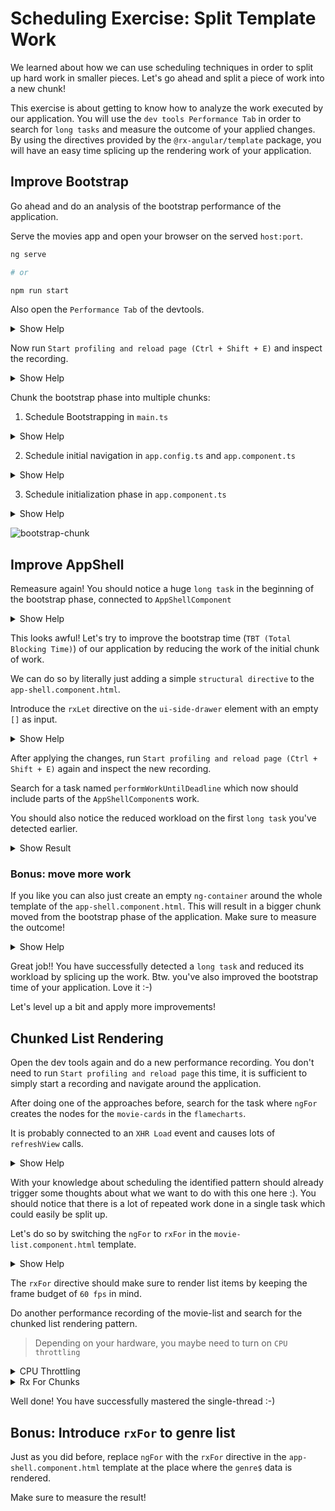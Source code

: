 # Scheduling Exercise: Split Template Work


We learned about how we can use scheduling techniques in order to split up hard work in smaller
pieces. Let's go ahead and split a piece of work into a new chunk!

This exercise is about getting to know how to analyze the work executed by our application. You will
use the `dev tools Performance Tab` in order to search for `long tasks` and measure the outcome of your
applied changes.
By using the directives provided by the `@rx-angular/template` package, you will have an easy time
splicing up the rendering work of your application.

## Improve Bootstrap

Go ahead and do an analysis of the bootstrap performance of the application.

Serve the movies app and open your browser on the served `host:port`.

```bash
ng serve

# or

npm run start
```

Also open the `Performance Tab` of the devtools.

<details>
  <summary>Show Help</summary>

![open-perfomance-tab](scheduling-chunk-work/open-perfomance-tab.png)

</details>


Now run `Start profiling and reload page (Ctrl + Shift + E)` and inspect the recording.

<details>
  <summary>Show Help</summary>

![start-profiling-and-reload](scheduling-chunk-work/start-profiling-and-reload.png)

</details>


Chunk the bootstrap phase into multiple chunks:

1. Schedule Bootstrapping in `main.ts`  

<details>
  <summary>Show Help</summary>

```typescript
// main.ts
setTimeout(
  () => bootstrapApplication(AppComponent, appConfig)
    .catch((err) => console.error(err))
);
```

</details>

2. Schedule initial navigation in `app.config.ts` and `app.component.ts`  

<details>
  <summary>Show Help</summary>

```typescript
// app.config.ts
provideRouter(routes,
  withDisabledInitialNavigation()
)
```

```typescript
// app.component.ts
export class AppComponent {
  constructor(router: Router) {
    router.navigate(['']);
  }
}
```

</details>

3. Schedule initialization phase in `app.component.ts`

<details>
  <summary>Show Help</summary>

```typescript
// app.config.ts
{
  provide: APP_INITIALIZER,
    useFactory: () => () => new Promise((resolve) => setTimeout(resolve)),
  multi: true,
},
```

</details>


![bootstrap-chunk](images/scheduling-chunk-work/chunk-ng-bootstrap.png)

## Improve AppShell
Remeasure again! You should notice a huge `long task` in the beginning of the bootstrap phase, connected to `AppShellComponent`

<details>
  <summary>Show Help</summary>

![long-task-bootstrap](scheduling-chunk-work/long-task-bootstrap.png)

</details>

This looks awful! Let's try to improve the bootstrap time (`TBT (Total Blocking Time)`)
of our application by reducing the work of the initial chunk of work.

We can do so by literally just adding a simple `structural directive` to the `app-shell.component.html`.

Introduce the `rxLet` directive on the `ui-side-drawer` element with an empty `[]` as input.

<details>
  <summary>Show Help</summary>

```html
<!-- app-shell.component.html -->

<ui-side-drawer
  [opened]="sideDrawerOpen"
  (openedChange)="sideDrawerOpen = $event"
  *rxLet="[]"
>
</ui-side-drawer>

<!-- other template -->
```

</details>

After applying the changes, run `Start profiling and reload page (Ctrl + Shift + E)`
again and inspect the new recording.

Search for a task named `performWorkUntilDeadline` which now should include parts of the `AppShellComponent`s
work.

You should also notice the reduced workload on the first `long task` you've detected earlier.

<details>
  <summary>Show Result</summary>

![app-shell-chunk](scheduling-chunk-work/app-shell-chunk.png)

</details>

### Bonus: move more work

If you like you can also just create an empty `ng-container` around the whole template of
the `app-shell.component.html`. This will result in a bigger chunk moved from the bootstrap phase
of the application. Make sure to measure the outcome!

<details>
  <summary>Show Help</summary>

```html
<!-- app-shell.component.html -->
<ng-container *rxLet="[]">

  <ui-side-drawer
    [opened]="sideDrawerOpen"
    (openedChange)="sideDrawerOpen = $event"
  >
  </ui-side-drawer>

  <!-- other template -->

</ng-container>

```

</details>


Great job!! You have successfully detected a `long task` and reduced its workload by splicing up the
work. Btw. you've also improved the bootstrap time of your application. Love it :-)

Let's level up a bit and apply more improvements!

## Chunked List Rendering

Open the dev tools again and do a new performance recording.
You don't need to run `Start profiling and reload page` this time, it is sufficient to simply
start a recording and navigate around the application.

After doing one of the approaches before, search for the task where `ngFor` creates the nodes
for the `movie-cards` in the `flamecharts`.

It is probably connected to an `XHR Load` event and causes lots of `refreshView` calls.

<details>
  <summary>Show Help</summary>

![ng-for-chunk](scheduling-chunk-work/ng-for-chunk.png)

</details>

With your knowledge about scheduling the identified pattern should already trigger some thoughts
about what we want to do with this one here :).
You should notice that there is a lot of repeated work done in a single task which could easily be split up.

Let's do so by switching the `ngFor` to `rxFor` in the `movie-list.component.html` template.

<details>
  <summary>Show Help</summary>

```html
<!--movie-list.component.html-->

<div class="movie-list">
  <movie-card
    (selected)="navToDetail($event)"
    [movie]="movie"
    *rxFor="let movie of movies">

  </movie-card>
</div>
```

</details>

The `rxFor` directive should make sure to render list items by keeping the frame budget of `60 fps` in mind.

Do another performance recording of the movie-list and search for the chunked list rendering pattern.

> Depending on your hardware, you maybe need to turn on `CPU throttling`

<details>
  <summary>CPU Throttling</summary>

![activate-cpu-throttle](scheduling-chunk-work/activate-cpu-throttle.png)

</details>

<details>
  <summary>Rx For Chunks</summary>

![rx-for-chunking](scheduling-chunk-work/rx-for-chunking.png)

</details>


Well done! You have successfully mastered the single-thread :-)


## Bonus: Introduce `rxFor` to genre list

Just as you did before, replace `ngFor` with the `rxFor` directive in the `app-shell.component.html` template
at the place where the `genre$` data is rendered.

Make sure to measure the result!
